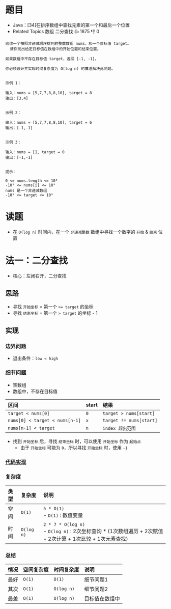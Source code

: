# 题目

- Java：[34]在排序数组中查找元素的第一个和最后一个位置
- Related Topics 数组 二分查找 👍 1875 👎 0

```text
给你一个按照非递减顺序排列的整数数组 nums，和一个目标值 target。
  请你找出给定目标值在数组中的开始位置和结束位置。 

如果数组中不存在目标值 target，返回 [-1, -1]。 

你必须设计并实现时间复杂度为 O(log n) 的算法解决此问题。 


示例 1： 

输入：nums = [5,7,7,8,8,10], target = 8
输出：[3,4] 


示例 2： 

输入：nums = [5,7,7,8,8,10], target = 6
输出：[-1,-1] 


示例 3： 

输入：nums = [], target = 0
输出：[-1,-1] 


提示： 

0 <= nums.length <= 10⁵ 
-10⁹ <= nums[i] <= 10⁹ 
nums 是一个非递减数组 
-10⁹ <= target <= 10⁹ 
```

# 读题

- 在 `O(log n)` 时间内，在一个 `非递减整数` 数组中寻找一个数字的 `开始` & `结束` 位置

# 法一：二分查找

- 核心：左闭右开，二分查找

## 思路

- 寻找 `开始坐标` = 第一个 `>= target` 的坐标
- 寻找 `结束坐标` = 第一个 `> target` 的坐标 - 1

## 实现

### 边界问题

- 退出条件：`low < high`

### 细节问题

- 空数组
- 数组中，不存在目标值

区间 | start | 结果
:--- |:--- |:---
`target < nums[0]` | `0` | `target > nums[start]`
`nums[0] < target < nums[n-1]` | `x` | `target != nums[start]`
`nums[n-1] < target` | `n` | `index 超出范围`

- 找到 `开始坐标` 后，寻找 `结束坐标` 时，可以使用 `开始坐标` 作为 `起始点`
  - 由于 `开始坐标` 可能为 `0`，所以寻找 `开始坐标` 时，使用 `-1`

### [代码实现](/src/main/java/leetcode/sub0034/Demo01.java)

### 复杂度

类型 | 复杂度 | 说明
:--- |:--- |:---
空间 | `O(1)` | `5 * O(1)` </br> - `O(1)` : 数值变量
时间 | `O(log n)` | `2 * 7 * O(log n)` </br> - `O(log n)` : 2次坐标查询 * (1次数组遍历 + 2次赋值 + 2次计算 + 1次比较 + 1次元素查找)

### 总结

情况 | 空间复杂度 | 时间复杂度 | 说明
:--- |:--- |:--- |:---
最好 | `O(1)` | `O(1)` | 细节问题1
其次 | `O(1)` | `O(log n)` | 细节问题2
最差 | `O(1)` | `O(log n)` | 目标值在数组中
